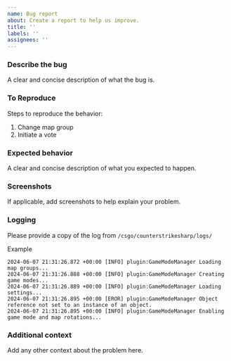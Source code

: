 ```yaml
---
name: Bug report
about: Create a report to help us improve.
title: ''
labels: ''
assignees: ''
---
```


### Describe the bug
A clear and concise description of what the bug is.

### To Reproduce
Steps to reproduce the behavior:
1. Change map group
2. Initiate a vote

### Expected behavior
A clear and concise description of what you expected to happen.

### Screenshots
If applicable, add screenshots to help explain your problem.

### Logging
Please provide a copy of the log from `/csgo/counterstrikesharp/logs/`

Example
```
2024-06-07 21:31:26.872 +00:00 [INFO] plugin:GameModeManager Loading map groups...
2024-06-07 21:31:26.888 +00:00 [INFO] plugin:GameModeManager Creating game modes...
2024-06-07 21:31:26.889 +00:00 [INFO] plugin:GameModeManager Loading settings...
2024-06-07 21:31:26.895 +00:00 [EROR] plugin:GameModeManager Object reference not set to an instance of an object.
2024-06-07 21:31:26.895 +00:00 [INFO] plugin:GameModeManager Enabling game mode and map rotations...
```

### Additional context
Add any other context about the problem here.
